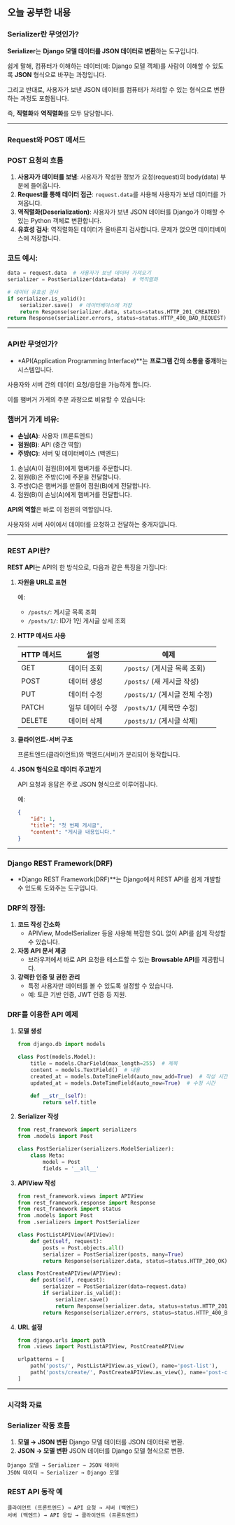## 오늘 공부한 내용

### Serializer란 무엇인가?

**Serializer**는 **Django 모델 데이터를 JSON 데이터로 변환**하는 도구입니다.

쉽게 말해, 컴퓨터가 이해하는 데이터(예: Django 모델 객체)를 사람이 이해할 수 있도록 **JSON** 형식으로 바꾸는 과정입니다.

그리고 반대로, 사용자가 보낸 JSON 데이터를 컴퓨터가 처리할 수 있는 형식으로 변환하는 과정도 포함됩니다.

즉, **직렬화**와 **역직렬화**를 모두 담당합니다.

---

### Request와 POST 메서드

### POST 요청의 흐름

1. **사용자가 데이터를 보냄**: 사용자가 작성한 정보가 요청(request)의 body(data) 부분에 들어옵니다.
2. **Request를 통해 데이터 접근**: `request.data`를 사용해 사용자가 보낸 데이터를 가져옵니다.
3. **역직렬화(Deserialization)**: 사용자가 보낸 JSON 데이터를 Django가 이해할 수 있는 Python 객체로 변환합니다.
4. **유효성 검사**: 역직렬화된 데이터가 올바른지 검사합니다. 문제가 없으면 데이터베이스에 저장합니다.

### 코드 예시:

```python
data = request.data  # 사용자가 보낸 데이터 가져오기
serializer = PostSerializer(data=data)  # 역직렬화

# 데이터 유효성 검사
if serializer.is_valid():
    serializer.save()  # 데이터베이스에 저장
    return Response(serializer.data, status=status.HTTP_201_CREATED)
return Response(serializer.errors, status=status.HTTP_400_BAD_REQUEST)

```

---

### API란 무엇인가?

- *API(Application Programming Interface)**는 **프로그램 간의 소통을 중개**하는 시스템입니다.

사용자와 서버 간의 데이터 요청/응답을 가능하게 합니다.

이를 햄버거 가게의 주문 과정으로 비유할 수 있습니다:

### 햄버거 가게 비유:

- **손님(A)**: 사용자 (프론트엔드)
- **점원(B)**: API (중간 역할)
- **주방(C)**: 서버 및 데이터베이스 (백엔드)
1. 손님(A)이 점원(B)에게 햄버거를 주문합니다.
2. 점원(B)은 주방(C)에 주문을 전달합니다.
3. 주방(C)은 햄버거를 만들어 점원(B)에게 전달합니다.
4. 점원(B)이 손님(A)에게 햄버거를 전달합니다.

**API의 역할**은 바로 이 점원의 역할입니다.

사용자와 서버 사이에서 데이터를 요청하고 전달하는 중개자입니다.

---

### REST API란?

**REST API**는 API의 한 방식으로, 다음과 같은 특징을 가집니다:

1. **자원을 URL로 표현**
    
    예:
    
    - `/posts/`: 게시글 목록 조회
    - `/posts/1/`: ID가 1인 게시글 상세 조회
2. **HTTP 메서드 사용**
    
    
    | HTTP 메서드 | 설명 | 예제 |
    | --- | --- | --- |
    | GET | 데이터 조회 | `/posts/` (게시글 목록 조회) |
    | POST | 데이터 생성 | `/posts/` (새 게시글 작성) |
    | PUT | 데이터 수정 | `/posts/1/` (게시글 전체 수정) |
    | PATCH | 일부 데이터 수정 | `/posts/1/` (제목만 수정) |
    | DELETE | 데이터 삭제 | `/posts/1/` (게시글 삭제) |
3. **클라이언트-서버 구조**
    
    프론트엔드(클라이언트)와 백엔드(서버)가 분리되어 동작합니다.
    
4. **JSON 형식으로 데이터 주고받기**
    
    API 요청과 응답은 주로 JSON 형식으로 이루어집니다.
    
    예:
    
    ```json
    {
        "id": 1,
        "title": "첫 번째 게시글",
        "content": "게시글 내용입니다."
    }
    
    ```
    

---

### Django REST Framework(DRF)

- *Django REST Framework(DRF)**는 Django에서 REST API를 쉽게 개발할 수 있도록 도와주는 도구입니다.

### DRF의 장점:

1. **코드 작성 간소화**
    - APIView, ModelSerializer 등을 사용해 복잡한 SQL 없이 API를 쉽게 작성할 수 있습니다.
2. **자동 API 문서 제공**
    - 브라우저에서 바로 API 요청을 테스트할 수 있는 **Browsable API**를 제공합니다.
3. **강력한 인증 및 권한 관리**
    - 특정 사용자만 데이터를 볼 수 있도록 설정할 수 있습니다.
    - 예: 토큰 기반 인증, JWT 인증 등 지원.

### DRF를 이용한 API 예제

1. **모델 생성**
    
    ```python
    from django.db import models
    
    class Post(models.Model):
        title = models.CharField(max_length=255)  # 제목
        content = models.TextField()  # 내용
        created_at = models.DateTimeField(auto_now_add=True)  # 작성 시간
        updated_at = models.DateTimeField(auto_now=True)  # 수정 시간
    
        def __str__(self):
            return self.title
    
    ```
    
2. **Serializer 작성**
    
    ```python
    from rest_framework import serializers
    from .models import Post
    
    class PostSerializer(serializers.ModelSerializer):
        class Meta:
            model = Post
            fields = '__all__'
    
    ```
    
3. **APIView 작성**
    
    ```python
    from rest_framework.views import APIView
    from rest_framework.response import Response
    from rest_framework import status
    from .models import Post
    from .serializers import PostSerializer
    
    class PostListAPIView(APIView):
        def get(self, request):
            posts = Post.objects.all()
            serializer = PostSerializer(posts, many=True)
            return Response(serializer.data, status=status.HTTP_200_OK)
    
    class PostCreateAPIView(APIView):
        def post(self, request):
            serializer = PostSerializer(data=request.data)
            if serializer.is_valid():
                serializer.save()
                return Response(serializer.data, status=status.HTTP_201_CREATED)
            return Response(serializer.errors, status=status.HTTP_400_BAD_REQUEST)
    
    ```
    
4. **URL 설정**
    
    ```python
    from django.urls import path
    from .views import PostListAPIView, PostCreateAPIView
    
    urlpatterns = [
        path('posts/', PostListAPIView.as_view(), name='post-list'),
        path('posts/create/', PostCreateAPIView.as_view(), name='post-create'),
    ]
    
    ```
    

---

### 시각화 자료

### Serializer 작동 흐름

1. **모델 → JSON 변환**
Django 모델 데이터를 JSON 데이터로 변환.
2. **JSON → 모델 변환**
JSON 데이터를 Django 모델 형식으로 변환.

```
Django 모델 → Serializer → JSON 데이터
JSON 데이터 → Serializer → Django 모델

```

### REST API 동작 예

```
클라이언트 (프론트엔드) → API 요청 → 서버 (백엔드)
서버 (백엔드) → API 응답 → 클라이언트 (프론트엔드)

```